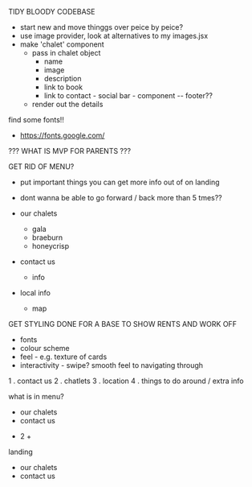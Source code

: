 

TIDY BLOODY CODEBASE
- start new and move thinggs over peice by peice?
- use image provider, look at alternatives to my images.jsx
- make 'chalet' component
    - pass in chalet object
        - name
        - image
        - description
        - link to book
        - link to contact - social bar - component -- footer??
    - render out the details


find some fonts!!
- https://fonts.google.com/


??? WHAT IS MVP FOR PARENTS ???

GET RID OF MENU?
- put important things you can get more info out of on landing
- dont wanna be able to go forward / back more than 5 tmes??

- our chalets
    - gala
    - braeburn
    - honeycrisp
- contact us
    - info
- local info
    - map 

GET STYLING DONE FOR A BASE TO SHOW RENTS AND WORK OFF
- fonts
- colour scheme
- feel - e.g. texture of cards
- interactivity - swipe? smooth feel to navigating through


1 . contact us 
2 . chatlets
3 . location 
4 . things to do around / extra info

what is in menu? 
- our chalets
- contact us 
+ 2 +


landing
- our chalets
- contact us 

